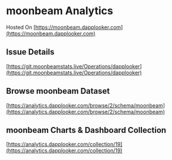 # moonbeam Analytics

Hosted On [https://moonbeam.dapplooker.com](https://moonbeam.dapplooker.com)

## Issue Details
[https://git.moonbeamstats.live/Operations/dapplooker](https://git.moonbeamstats.live/Operations/dapplooker)

## Browse moonbeam Dataset

[https://analytics.dapplooker.com/browse/2/schema/moonbeam](https://analytics.dapplooker.com/browse/2/schema/moonbeam)

## moonbeam Charts & Dashboard Collection

 [https://analytics.dapplooker.com/collection/19](https://analytics.dapplooker.com/collection/19)

